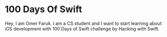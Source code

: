 # 100 Days Of Swift
Hey, I am Omer Faruk. I am a CS student and I want to start learning about iOS development with 
100 Days of Swift challenge by Hacking with Swift.

